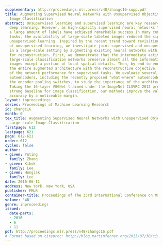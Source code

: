 ```yaml
---
supplementary: http://proceedings.mlr.press/v48/zhangc16-supp.pdf
title: Augmenting Supervised Neural Networks with Unsupervised Objectives for Large-scale
  Image Classification
abstract: Unsupervised learning and supervised learning are key research topics in
  deep learning. However, as high-capacity supervised neural networks trained with
  a large amount of labels have achieved remarkable success in many computer vision
  tasks, the availability of large-scale labeled images reduced the significance of
  unsupervised learning. Inspired by the recent trend toward revisiting the importance
  of unsupervised learning, we investigate joint supervised and unsupervised learning
  in a large-scale setting by augmenting existing neural networks with decoding pathways
  for reconstruction. First, we demonstrate that the intermediate activations of pretrained
  large-scale classification networks preserve almost all the information of input
  images except a portion of local spatial details. Then, by end-to-end training of
  the entire augmented architecture with the reconstructive objective, we show improvement
  of the network performance for supervised tasks. We evaluate several variants of
  autoencoders, including the recently proposed “what-where" autoencoder that uses
  the encoder pooling switches, to study the importance of the architecture design.
  Taking the 16-layer VGGNet trained under the ImageNet ILSVRC 2012 protocol as a
  strong baseline for image classification, our methods improve the validation-set
  accuracy by a noticeable margin.
layout: inproceedings
series: Proceedings of Machine Learning Research
id: zhangc16
month: 0
tex_title: Augmenting Supervised Neural Networks with Unsupervised Objectives for
  Large-scale Image Classification
firstpage: 612
lastpage: 621
page: 612-621
order: 612
cycles: false
author:
- given: Yuting
  family: Zhang
- given: Kibok
  family: Lee
- given: Honglak
  family: Lee
date: 2016-06-11
address: New York, New York, USA
publisher: PMLR
container-title: Proceedings of The 33rd International Conference on Machine Learning
volume: '48'
genre: inproceedings
issued:
  date-parts:
  - 2016
  - 6
  - 11
pdf: http://proceedings.mlr.press/v48/zhangc16.pdf
# Format based on citeproc: http://blog.martinfenner.org/2013/07/30/citeproc-yaml-for-bibliographies/
---
```

